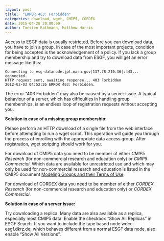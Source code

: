 ```yaml
---
layout: post
title:  "ERROR 403: Forbidden"
categories: download, wget, CMIP5, CORDEX
date: 2015-04-28 20:00:00
author: Torsten Rathmann, Matthew Harris
---
```


Access to ESGF data is usually restricted. Before you can download data, you have to join a group. In case of the most important projects, condition for being accepted is the acknowledgement of a policy. If you lack a group membership and try to download data from ESGF, you will get an error message like this:

    Connecting to esg-datanode.jpl.nasa.gov|137.78.210.36|:443... connected.
    HTTP request sent, awaiting response... 403 Forbidden 
    2012-02-03 04:52:26 ERROR 403: Forbidden.

The error "403 Forbidden" may also be caused by a server issue. A typical behaviour of a server, which has difficulties in handling group memberships, is an endless loop of registration requests without accepting you. 

**Solution in case of a missing group membership:**

Please perform an HTTP download of a single file from the web interface before attempting to run a wget script. This operation will guide you through the process of enrolling with the appropriate data access group. After registration, wget scripting should work for you.

For download of CMIP5 data you need to be member of either *CMIP5 Research* (for non-commercial research and education only) or *CMIP5 Commercial*. Which data are available for unrestricted use and which may only be used for non-commercial research and education is listed in the CMIP5 document [Modeling Groups and their Terms of Use][CMIP5 Terms of Use]. 

For download of CORDEX data you need to be member of either *CORDEX Research* (for non-commercial research and education only) or *CORDEX Commercial*.

**Solution in case of a server issue:**

Try downloading a replica. Many data are also available as a replica, especially most CMIP5 data. Enable the checkbox “Show All Replicas” in ESGF Search. If you want to include the tape based node wdcc-esgf.dkrz.de, which behaves different from a normal ESGF data node, also enable “Show All Versions”.

[CMIP5 Terms of Use]: http://cmip-pcmdi.llnl.gov/cmip5/docs/CMIP5_modeling_groups.pdf

